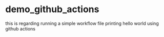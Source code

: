 # demo_github_actions
this is regarding running a simple workflow file printing hello world using github actions
